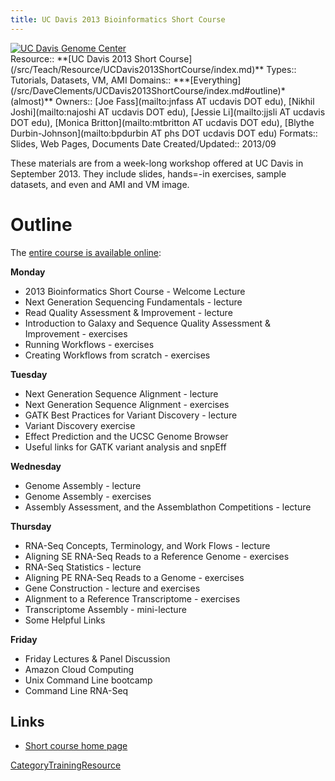 ```yaml
---
title: UC Davis 2013 Bioinformatics Short Course
---
```

<div class='center'>
<a href='http://training.bioinformatics.ucdavis.edu/docs/2013/09/short-course-2013/'><img src="/src/images/Logos/UCDavisGenomeCenterLogo.jpg" alt="UC Davis Genome Center" /></a>
</div>





<div class='deploymentbox'>
 Resource:: **[UC Davis 2013 Short Course](/src/Teach/Resource/UCDavis2013ShortCourse/index.md)**
 Types:: Tutorials, Datasets, VM, AMI
 Domains:: ***[Everything](/src/DaveClements/UCDavis2013ShortCourse/index.md#outline)* (almost)**
 Owners:: [Joe Fass](mailto:jnfass AT ucdavis DOT edu), [Nikhil Joshi](mailto:najoshi AT ucdavis DOT edu), [Jessie Li](mailto:jjsli AT ucdavis DOT edu), [Monica Britton](mailto:mtbritton AT ucdavis DOT edu), [Blythe Durbin-Johnson](mailto:bpdurbin AT phs DOT ucdavis DOT edu) 
 Formats:: Slides, Web Pages, Documents  
 Date Created/Updated:: 2013/09 
</div>

These materials are from a week-long workshop offered at UC Davis in September 2013.  They include slides, hands=-in exercises, sample datasets, and even and AMI and VM image.

# Outline

The [entire course is available online](http://training.bioinformatics.ucdavis.edu/docs/2013/09/short-course-2013/):

**Monday**
* 2013 Bioinformatics Short Course - Welcome Lecture
* Next Generation Sequencing Fundamentals - lecture
* Read Quality Assessment & Improvement - lecture
* Introduction to Galaxy and Sequence Quality Assessment & Improvement - exercises
* Running Workflows - exercises
* Creating Workflows from scratch - exercises

**Tuesday**
* Next Generation Sequence Alignment - lecture
* Next Generation Sequence Alignment - exercises
* GATK Best Practices for Variant Discovery - lecture
* Variant Discovery exercise
* Effect Prediction and the UCSC Genome Browser
* Useful links for GATK variant analysis and snpEff

**Wednesday**
* Genome Assembly - lecture
* Genome Assembly - exercises
* Assembly Assessment, and the Assemblathon Competitions - lecture

**Thursday**
* RNA-Seq Concepts, Terminology, and Work Flows - lecture
* Aligning SE RNA-Seq Reads to a Reference Genome - exercises
* RNA-Seq Statistics - lecture
* Aligning PE RNA-Seq Reads to a Genome - exercises
* Gene Construction - lecture and exercises
* Alignment to a Reference Transcriptome - exercises
* Transcriptome Assembly - mini-lecture
* Some Helpful Links

**Friday**
* Friday Lectures & Panel Discussion
* Amazon Cloud Computing
* Unix Command Line bootcamp
* Command Line RNA-Seq

## Links

* [Short course home page](http://training.bioinformatics.ucdavis.edu/docs/2013/09/short-course-2013/)

[CategoryTrainingResource](/src/CategoryTrainingResource/index.md)
